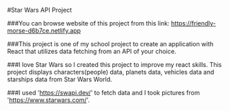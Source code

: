 #Star Wars API Project

###You can browse website of this project from this link: https://friendly-morse-d6b7ce.netlify.app

###This project is one of my school project to create an application with React that utilizes data fetching from an API of your choice.

###I love Star Wars so I created this project to improve my react skills. This project displays characters(people) data, planets data, vehicles data and starships data from Star Wars World. 

###I used 'https://swapi.dev/' to fetch data and I took pictures from 'https://www.starwars.com/'.

